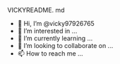 VICKYREADME. md
- 👋 Hi, I’m @vicky97926765
- 👀 I’m interested in ...
- 🌱 I’m currently learning ...
- 💞️ I’m looking to collaborate on ...
- 📫 How to reach me ...

<!---
vicky97926765/vicky97926765 is a ✨ special ✨ repository because its `README.md` (this file) appears on your GitHub profile.
You can click the Preview link to take a look at your changes.
--->

